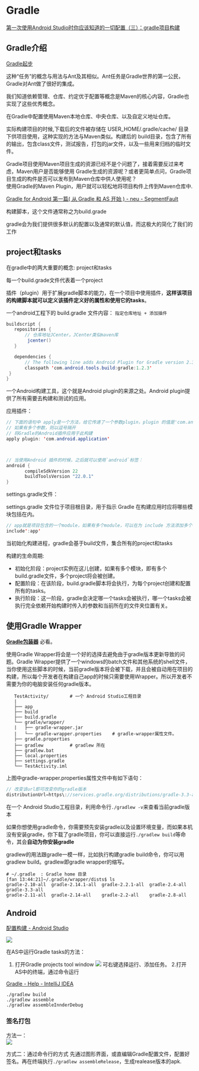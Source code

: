 ﻿# Gradle
[第一次使用Android Studio时你应该知道的一切配置（三）：gradle项目构建](http://www.cnblogs.com/smyhvae/p/4456420.html)


## Gradle介绍

[Gradle起步](https://lippiouyang.gitbooks.io/gradle-in-action-cn/content/gradle/start-with-gradle.html "Gradle起步")

这种“任务”的概念与用法与Ant及其相似。Ant任务是Gradle世界的第一公民，Gradle对Ant做了很好的集成。

我们知道依赖管理、仓库、约定优于配置等概念是Maven的核心内容，Gradle也实现了这些优秀概念。

在Gradle中配置使用Maven本地仓库、中央仓库、以及自定义地址仓库。

实际构建项目的时候,下载后的文件被存储在 USER_HOME/.gradle/cache/ 目录下供项目使用，这种实现的方法与Maven类似。构建后的 build目录，包含了所有的输出，包含class文件，测试报告，打包的jar文件，以及一些用来归档的临时文件。

Gradle项目使用Maven项目生成的资源已经不是个问题了，接着需要反过来考虑，Maven用户是否能够使用 Gradle生成的资源呢？或者更简单点问，Gradle项目生成的构件是否可以发布到Maven仓库中供人使用呢？  
使用Gradle的Maven Plugin，用户就可以轻松地将项目构件上传到Maven仓库中. 



[Gradle for Android 第一篇( 从 Gradle 和 AS 开始 ) - neu - SegmentFault](https://segmentfault.com/a/1190000004229002 "Gradle for Android 第一篇( 从 Gradle 和 AS 开始 ) - neu - SegmentFault")

构建脚本，这个文件通常称之为build.grade

gradle会为我们提供很多默认的配置以及通常的默认值，而这极大的简化了我们的工作


## project和tasks

在gradle中的两大重要的概念: project和tasks


每一个build.grade文件代表着一个project

插件（plugin）用于扩展gradle脚本的能力，在一个项目中使用插件，**这样该项目的构建脚本就可以定义该插件定义好的属性和使用它的tasks**。


一个android工程下的 build.gradle 文件内容： `指定仓库地址 + 添加插件`

```java
buildscript {
   repositories {
	   // 仓库地址JCenter。JCenter类似maven库
        jcenter()	
   }

   dependencies {
	   // The following line adds Android Plugin for Gradle version 2.3.3 as a classpath dependency.
       classpath 'com.android.tools.build:gradle:1.2.3'
 } 
}

```
一个Android构建工具，这个就是Android plugin的来源之处。Android plugin提供了所有需要去构建和测试的应用。

应用插件：
```java
// 下面的语句中 apply是一个方法，给它传递了一个参数plugin，plugin 的值是'com.android.application'；
// 如果有多个参数，则以逗号隔开
// 将Gradle的Android插件应用于此构建
apply plugin: 'com.android.application'



// 当使用Android 插件的时候，之后就可以使用`android`标签： 
android {
       compileSdkVersion 22
       buildToolsVersion "22.0.1"
}
```



settings.gradle文件：

settings.gradle 文件位于项目根目录，用于指示 Gradle 在构建应用时应将哪些模块包括在内。
```java
// app就是项目包含的一个module，如果有多个module，可以在为 include 方法添加多个参数。
include':app'
```



当初始化构建进程，gradle会基于build文件，集合所有的project和tasks


构建的生命周期:

* 初始化阶段：project实例在这儿创建，如果有多个模块，即有多个build.gradle文件，多个project将会被创建。
* 配置阶段：在该阶段，build.gradle脚本将会执行，为每个project创建和配置所有的tasks。
* 执行阶段：这一阶段，gradle会决定哪一个tasks会被执行，哪一个tasks会被执行完全依赖开始构建时传入的参数和当前所在的文件夹位置有关。


## 使用Gradle Wrapper

[**Gradle包装器**](https://lippiouyang.gitbooks.io/gradle-in-action-cn/content/first-project/gradle-wrapper.html "Gradle包装器") 必看。


使用Gradle Wrapper将会是一个好的选择去避免由于gradle版本更新导致的问题。Gradle Wrapper提供了一个windows的batch文件和其他系统的shell文件，当你使用这些脚本的时候，当前gradle版本将会被下载，并且会被自动用在项目的构建，所以每个开发者在构建自己app的时候只需要使用Wrapper。所以开发者不需要为你的电脑安装任何gradle版本。


```
   TestActivity/		# 一个 Android Studio工程目录			
   |	
   ├── app
   ├── build
   ├── build.gradle
   └── gradle/wrapper/
   |   ├── gradle-wrapper.jar
   |   └── gradle-wrapper.properties	# gradle-wrapper属性文件。
   ├── gradle.properties
   ├── gradlew			# gradlew 所在
   ├── gradlew.bat
   ├── local.properties
   ├── settings.gradle
   └── TestActivity.iml
```


上图中gradle-wrapper.properties属性文件中有如下语句：
```java
// 改变该url即可改变你的gradle版本
distributionUrl=https\://services.gradle.org/distributions/gradle-3.3-all.zip
```

在一个 Android Studio工程目录，利用命令行`./gradlew -v`来查看当前gradle版本


如果你想使用gradle命令，你需要预先安装gradle以及设置环境变量，而如果本机没有安装gradle，你下载了gradle项目，你可以直接运行`./gradlew build`等命令，其会**自动为你安装gradle**

 gradlew的用法跟gradle一模一样，比如执行构建gradle build命令，你可以用gradlew build。gradlew即gradle wrapper的缩写。


```shell
# ~/.gradle  : Gradle home 目录
[fan 13:44:21]~/.gradle/wrapper/dists$ ls
gradle-2.10-all  gradle-2.14.1-all  gradle-2.2.1-all  gradle-2.4-all  gradle-3.3-all
gradle-2.11-all  gradle-2.14-all    gradle-2.2-all    gradle-2.8-all
```




## Android

[配置构建 - Android Studio](https://developer.android.com/studio/build/index.html#build-config "配置构建 - Android Studio")


![](https://developer.android.com/images/tools/studio/project-structure_2x.png)

在AS中运行Gradle tasks的方法：

1. 打开Gradle projects tool window
![](https://www.jetbrains.com/help/img/idea/2017.2/gradle_run_config_task_save.png) 
可右键选择运行、添加任务。
2.打开AS中的终端，通过命令运行

[Gradle - Help - IntelliJ IDEA](https://www.jetbrains.com/help/idea/gradle.html "Gradle - Help - IntelliJ IDEA")



```
./gradlew build
./gradlew assemble
./gradlew assembleInnderDebug
```


### 签名打包

方法一：   
![](http://images.cnitblog.com/blog/641601/201504/251915427037792.png)

方式二：通过命令行的方式
先通过图形界面，或直编辑Gradle配置文件，配置好签名。再在终端执行`./gradlew assembleRelease`，生成realease版本的apk.




